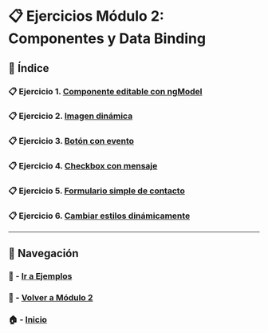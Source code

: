 # 📋 Ejercicios Módulo 2: Componentes y Data Binding

## 📌 Índice

### 📋 Ejercicio 1. [Componente editable con ngModel](./Enunciados/Ejercicio_1.md)
### 📋 Ejercicio 2. [Imagen dinámica](./Enunciados/Ejercicio_2.md)
### 📋 Ejercicio 3. [Botón con evento](./Enunciados/Ejercicio_3.md)
### 📋 Ejercicio 4. [Checkbox con mensaje](./Enunciados/Ejercicio_4.md)
### 📋 Ejercicio 5. [Formulario simple de contacto](./Enunciados/Ejercicio_5.md)
### 📋 Ejercicio 6. [Cambiar estilos dinámicamente](./Enunciados/Ejercicio_6.md)

---

## 🔁 Navegación

### 🧪 - [Ir a Ejemplos](../Ejemplos/README.md)

### 📘 - [Volver a Módulo 2](../Modulo_2.md)

### 🏠 - [Inicio](../../README.md)
